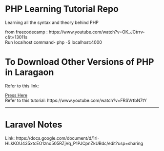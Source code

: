 <h1>PHP Learning Tutorial Repo</h1>
<p>Learning all the syntax and theory behind PHP</p>
from freecodecamp : https://www.youtube.com/watch?v=OK_JCtrrv-c&t=13011s
<br>
Run localhost command- php -S localhost:4000


<h1>To Download Other Versions of PHP in Laragaon</h1>
<p>Refer to this link:</p>
<a href = "https://windows.php.net/downloads/releases/" target="_blank"> Press Here</a>
<br/>
Refer to this tutorial: https://www.youtube.com/watch?v=FRSVrtbN7tY

<hr/>
<h1>Laravel Notes</h1>
<p>Link: https://docs.google.com/document/d/1rI-HLkKOU435xtcEO1zno505RZjVq_P1PJCpnZkUBdc/edit?usp=sharing</p>

